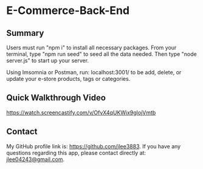 # E-Commerce-Back-End

## Summary
Users must run "npm i" to install all necessary packages. From your terminal, type "npm run seed" to seed all the data needed. Then type "node server.js" to start up your server. 

Using Imsomnia or Postman, run: localhost:3001/ to be add, delete, or update your e-store products, tags or categories. 

## Quick Walkthrough Video
https://watch.screencastify.com/v/OfvX4qUKWix9gIojVmtb

## Contact

My GitHub profile link is: https://github.com/jlee3883. If you have any questions regarding this app, please contact directly at: jlee04243@gmail.com.